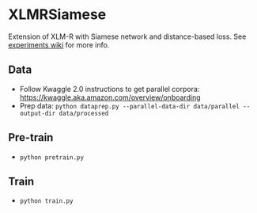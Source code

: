 # XLMRSiamese

Extension of XLM-R with Siamese network and distance-based loss. See [experiments wiki](https://wiki.labcollab.net/confluence/display/Doppler/Siamese+XLM-R+for+multilingual+ZSL) for more info.

## Data

* Follow Kwaggle 2.0 instructions to get parallel corpora: https://kwaggle.aka.amazon.com/overview/onboarding
* Prep data: `python dataprep.py --parallel-data-dir data/parallel --output-dir data/processed`

## Pre-train

* `python pretrain.py`

## Train

* `python train.py`